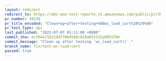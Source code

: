```yaml
---
layout: redirect
redirect_to: https://a8c-woo-test-reports.s3.amazonaws.com/public/pr/39136/api/index.html
pr_number: 39136
pr_title_encoded: "Clean+up+after+testing+%60wc_load_cart%28%29%60"
pr_test_type: api
last_published: "2023-07-07 01:11:00 +0000"
commit_sha: ecf64a71b21dd739b056dc018a053131a885570e
commit_message: "Clean up after testing `wc_load_cart()`."
branch_name: fix/test-wc-load-cart
passed: true
---
```

